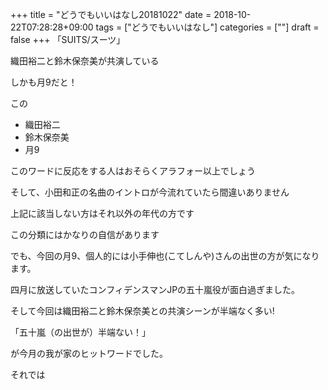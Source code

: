 +++
title = "どうでもいいはなし20181022"
date = 2018-10-22T07:28:28+09:00
tags = ["どうでもいいはなし"]
categories = [""]
draft = false
+++
「SUITS/スーツ」

織田裕二と鈴木保奈美が共演している

しかも月9だと！

この

- 織田裕二
- 鈴木保奈美
- 月9

このワードに反応をする人はおそらくアラフォー以上でしょう

そして、小田和正の名曲のイントロが今流れていたら間違いありません

上記に該当しない方はそれ以外の年代の方です

この分類にはかなりの自信があります


でも、今回の月9、個人的には小手伸也(こてしんや)さんの出世の方が気になります。

四月に放送していたコンフィデンスマンJPの五十嵐役が面白過ぎました。

そして今回は織田裕二と鈴木保奈美との共演シーンが半端なく多い!

「五十嵐（の出世が）半端ない！」

が今月の我が家のヒットワードでした。

それでは
